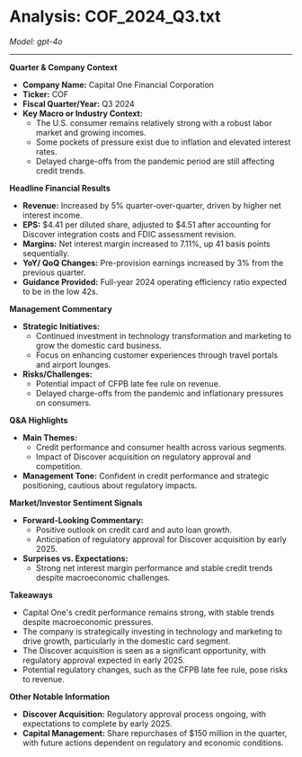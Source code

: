 # Analysis: COF_2024_Q3.txt

*Model: gpt-4o*

---

**Quarter & Company Context**

- **Company Name:** Capital One Financial Corporation
- **Ticker:** COF
- **Fiscal Quarter/Year:** Q3 2024
- **Key Macro or Industry Context:**
  - The U.S. consumer remains relatively strong with a robust labor market and growing incomes.
  - Some pockets of pressure exist due to inflation and elevated interest rates.
  - Delayed charge-offs from the pandemic period are still affecting credit trends.

**Headline Financial Results**

- **Revenue:** Increased by 5% quarter-over-quarter, driven by higher net interest income.
- **EPS:** $4.41 per diluted share, adjusted to $4.51 after accounting for Discover integration costs and FDIC assessment revision.
- **Margins:** Net interest margin increased to 7.11%, up 41 basis points sequentially.
- **YoY/ QoQ Changes:** Pre-provision earnings increased by 3% from the previous quarter.
- **Guidance Provided:** Full-year 2024 operating efficiency ratio expected to be in the low 42s.

**Management Commentary**

- **Strategic Initiatives:**
  - Continued investment in technology transformation and marketing to grow the domestic card business.
  - Focus on enhancing customer experiences through travel portals and airport lounges.
- **Risks/Challenges:**
  - Potential impact of CFPB late fee rule on revenue.
  - Delayed charge-offs from the pandemic and inflationary pressures on consumers.

**Q&A Highlights**

- **Main Themes:**
  - Credit performance and consumer health across various segments.
  - Impact of Discover acquisition on regulatory approval and competition.
- **Management Tone:** Confident in credit performance and strategic positioning, cautious about regulatory impacts.

**Market/Investor Sentiment Signals**

- **Forward-Looking Commentary:**
  - Positive outlook on credit card and auto loan growth.
  - Anticipation of regulatory approval for Discover acquisition by early 2025.
- **Surprises vs. Expectations:**
  - Strong net interest margin performance and stable credit trends despite macroeconomic challenges.

**Takeaways**

- Capital One's credit performance remains strong, with stable trends despite macroeconomic pressures.
- The company is strategically investing in technology and marketing to drive growth, particularly in the domestic card segment.
- The Discover acquisition is seen as a significant opportunity, with regulatory approval expected in early 2025.
- Potential regulatory changes, such as the CFPB late fee rule, pose risks to revenue.

**Other Notable Information**

- **Discover Acquisition:** Regulatory approval process ongoing, with expectations to complete by early 2025.
- **Capital Management:** Share repurchases of $150 million in the quarter, with future actions dependent on regulatory and economic conditions.